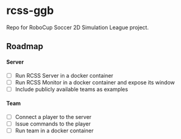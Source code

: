 # rcss-ggb

Repo for RoboCup Soccer 2D Simulation League project.

## Roadmap

#### Server

- [ ] Run RCSS Server in a docker container
- [ ] Run RCSS Monitor in a docker container and expose its window
- [ ] Include publicly available teams as examples

#### Team

- [ ] Connect a player to the server
- [ ] Issue commands to the player
- [ ] Run team in a docker container
